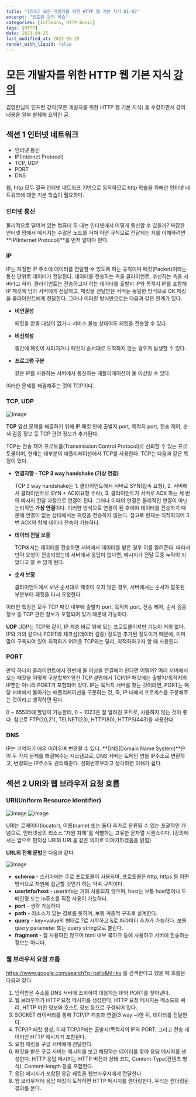 ```yaml
---
title: "[강의] 모든 개발자를 위한 HTTP 웹 기본 지식 01-02"
excerpt: "인프런 강의 복습"
categories: [Inflearn, HTTP-Basic]
tags: [HTTP]
date: 2023-09-25
last_modified_at: 2023-09-25
render_with_liquid: false
---
```


# 모든 개발자를 위한 HTTP 웹 기본 지식 [강의](https://www.inflearn.com/course/http-%EC%9B%B9-%EB%84%A4%ED%8A%B8%EC%9B%8C%ED%81%AC)

김영한님의 인프런 강의(모든 개발자를 위한 HTTP 웹 기본 지식) 을 수강하면서 강의 내용을 일부 발췌해 요약한 글.

## **섹션 1** 인터넷 네트워크

- 인터넷 통신
- IP(Internet Protocol)
- TCP, UDP
- PORT
- DNS

웹, http 모두 결국 인터넷 네트워크 기반으로 동작하므로 http 학습을 위해선 인터넷 네트워크에 대한 기본 학습이 필요하다.

### **인터넷 통신**

물리적으로 떨어져 있는 컴퓨터 두 대는 인터넷에서 어떻게 통신할 수 있을까? 복잡한 인터넷 망에서 메시지는 수많은 노드를 거쳐 어떤 규칙으로 전달되는 지를 이해하려면 **IP(Internet Protocol)**를 먼저 알아야 한다. 


### **IP**

IP는 지정한 IP 주소에 데이터를 전달할 수 있도록 하는 규칙이며 패킷(Packet)이라는 통신 단위로 데이터가 전달된다. 데이터를 전송하는 측을 클라이언트, 수신하는 측을 서버라고 하자. 
클라이언트는 전송하고자 하는 데이터를 출발지 IP와 목적지 IP를 포함해 IP 패킷에 담아 서버에게 전달하고, 패킷을 전달받은 서버는 동일한 방식으로 OK 패킷을 클라이언트에게 전달한다.
그러나 이러한 방식만으로는 다음과 같은 한계가 있다.

- **비연결성** 

    패킷을 받을 대상이 없거나 서비스 불능 상태여도 패킷을 전송할 수 있다.


- **비신뢰성**

    중간에 패킷이 사라지거나 패킷이 순서대로 도착하지 않는 경우가 발생할 수 있다.


- **프로그램 구분**

    같은 IP를 사용하는 서버에서 통신하는 애플리케이션이 둘 이상일 수 있다. 


이러한 문제를 해결해주는 것이 TCP이다.

### **TCP, UDP**


![image](https://github.com/yeondori/yeondori.github.io/assets/93027942/15a26373-3aee-490b-81fe-163228d49e5a)

**TCP**
앞선 문제를 해결하기 위해 IP 패킷 안에 출발지 port, 목적지 port, 전송 제어, 순서 검증 정보 등 TCP 관련 정보가 추가된다.

TCP는 전송 제어 프로토콜(Transmission Control Protocol)로 신뢰할 수 있는 프로토콜이며, 현재는 대부분의 애플리케이션에서 TCP를 사용한다. TCP는 다음과 같은 특징이 있다.

- **연결지향 - TCP 3 way handshake (가상 연결)**

  TCP 3 way handshake는 1. 클라이언트에서 서버로 SYN(접속 요청), 2. 서버에서 클라이언트로 SYN + ACK(요청 수락), 3. 클라이언트가 서버로 ACK 하는 세 번의 메시지 전달 과정으로 연결이 된다. 그러나 이때의 연결은 물리적인 연결이 아닌 논리적인 **가상 연결**이다.
  이러한 방식으로 연결이 된 후에야 데이터를 전송하기 때문에 연결이 없는 상태에서는 패킷을 전송하지 않는다. 참고로 현재는 최적화되어 3번 ACK와 함께 데이터 전송이 가능하다. 
  

- **데이터 전달 보증**
  
  TCP에서는 데이터를 전송하면 서버에서 데이터를 받은 경우 이를 알려준다. 따라서 만약 요청이 전송되었는데 서버에서 응답이 없다면, 메시지가 전달 도중 누락이 되었다고 알 수 있게 된다. 

- **순서 보장**

  클라이언트에서 보낸 순서대로 패킷이 오지 않은 경우, 서버에서는 순서가 잘못된 부분부터 패킷을 다시 요청한다. 


이러한 특징은 모두 TCP 패킷 내부에 출발지 port, 목적지 port, 전송 제어, 순서 검증 정보 등 TCP 관련 정보가 포함되어 있기 때문에 가능하다.

**UDP**
UDP는 TCP와 같이, IP 계층 바로 위에 있는 프로토콜이지만 기능이 거의 없다.
IP와 거의 같으나 PORT와 체크섬(데이터 검증) 정도만 추가된 정도이기 때문에, 이미 많이 구축되어 있어 최적화가 어려운 TCP와는 달리, 최적화하고자 할 때 사용된다.

### **PORT**

만약 하나의 클라이언트에서 한번에 둘 이상을 연결해야 한다면 어떨까? 여러 서버에서 오는 패킷을 어떻게 구분할까? 앞선 TCP 설명에서 TCP/IP 패킷에는 출발지/목적지의 IP뿐만 아니라 PORT가 포함되어 있다. 
IP는 목적지 서버를 찾는 것이라면, PORT는 해당 서버에서 돌아가는 애플리케이션을 구분하는 것, 즉, IP 내에서 프로세스를 구분해주는 것이라고 생각하면 된다.

0 ~ 65535에 할당이 가능한데, 0 ~ 1023은 잘 알려진 포트로, 사용하지 않는 것이 좋다. 참고로 FTP(20,21), TELNET(23), HTTP(80), HTTPS(443)을 사용한다.

### **DNS**

IP는 기억하기 매우 어려우며 변경될 수 있다. **DNS(Domain Name System)**은 이 두 가지 문제를 해결해주는 시스템으로, DNS 서버는 도메인 명을 IP주소로 변환하고, 변경되는 IP주소도 관리해준다. 
전화번호부라고 생각하면 이해가 쉽다.


## **섹션 2** URI와 웹 브라우저 요청 흐름
### **URI(Uniform Resource Identifier)**
![image](https://github.com/yeondori/yeondori.github.io/assets/93027942/d548cce4-3b8c-481f-974c-b231c630723c)
![image](https://github.com/yeondori/yeondori.github.io/assets/93027942/18d8f1d9-f1d7-47fb-af01-a3df2c41216a)

URI는 로케이터(locator), 이름(name) 또는 둘다 추가로 분류될 수 있는 포괄적인 개념으로, 인터넷상의 리소스 “자원 자체”를 식별하는 고유한 문자열 시퀀스이다.
(강의에서는 앞으로 편의상 URI와 URL을 같은 의미로 이야기하겠음을 밝힘)

**URL의 전체 문법**은 다음과 같다.

![image](https://github.com/yeondori/yeondori.github.io/assets/93027942/ed95b08b-6736-4ab6-af3c-7ea925f691ac)

- **schema** - 스키마에는 주로 프로토콜이 사용되며, 프로토콜은 http, https 등 어떤 방식으로 자원에 접근할 것인가 하는 약속 규칙이다. 
- **userinfo/host** -  userinfo는 거의 사용되지 않으며, host는 보통 host명이나 도메인명 또는 ip주소를 직접 사용이 가능하다.
- **port** - 생략 가능하다
- **path** - 리소스가 있는 경로를 뜻하며, 보통 계층적 구조로 설계한다. 
- **query** - key=value의 형태로 ?로 시작하고 &로 파라미터 추가가 가능하다. 보통 query parameter 또는 query string으로 불린다.
- **fragment** - 잘 사용하진 않으며 html 내부 북마크 등에 사용하고 서버에 전송하는 정보는 아니다.

### **웹 브라우저 요청 흐름**

https://www.google.com/search?q=hello&hl=ko 를 검색한다고 했을 때 흐름은 다음과 같다.

1. 입력받은 주소를 DNS 서버에 조회하여 대응하는 IP와 PORT를 찾아낸다.
2. 웹 브라우저가 HTTP 요청 메시지를 생성한다. HTTP 요청 메시지는 메소드와 쿼리, HTTP 버전 정보와 호스트 정보 등으로 구성되어 있다.
3. SOCKET 라이버리를 통해 TCP/IP 계층과 연결(3 way ~)한 뒤, 데이터를 전달한다.
4. TCP/IP 패킷 생성, 이때 TCP/IP에는 출발지/목적지의 IP와 PORT, 그리고 전송 데이터인 HTTP 메시지가 포함된다.
5. 요청 패킷을 구글 서버에게 전달한다.
6. 패킷을 받은 구글 서버는 메시지를 보고 해당하는 데이터를 찾아 응답 메시지를 생성한다. HTTP 응답 메시지는 HTTP 버전과 상태 코드, Content-Type(컨텐츠 형식), Content-length 등을 포함한다.
7. 응답 메시지가 포함된 응답 패킷을 웹브라우저에게 전달한다.
8. 웹 브라우저에 응답 패킷이 도착하면 HTTP 메시지를 렌더링한다. 우리는 렌더링된 결과를 본다.

